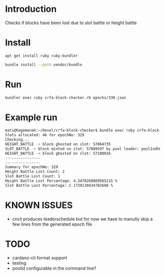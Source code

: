 # Introduction

Checks if blocks have been lost due to slot battle or height battle

# Install
```bash
apt get install ruby ruby-bundler

bundle install --path vendor/bundle
```

# Run
```bash
bundler exec ruby crfa-block-checker.rb epochs/330.json
```

# Example run
```bash
mati@hegemonek:~/Devel/crfa-block-checker$ bundle exec ruby crfa-block-checker.rb epochs/329p.json
Slots allocated: 46 for epochNo: 329
Checking...
HEIGHT_BATTLE -> block ghosted on slot: 57064735
SLOT_BATTLE -> block minted on slot: 57089597 by pool leader: pool1vdh6kxcqt9mxavyv80ggnec6jjwms44ms30rhle3lt266aj8jgh
HEIGHT_BATTLE -> block ghosted on slot: 57189016
----------------
----------------
Summary for epochNo: 329
Height Battle Lost Count: 2
Slot Battle Lost Count: 1
Height Battle Lost Percentage: 4.3478260869565215 %
Slot Battle Lost Percentage: 2.1739130434782608 %
```

# KNOWN ISSUES
- cncli produces leaderschedule but for now we have to manully skip a few lines from the generated epoch file

# TODO
- cardano-cli format support
- testing
- poolid configurable in the command line?

